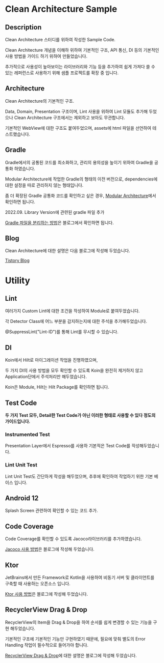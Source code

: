 # Clean Architecture Sample

## Description
Clean Architecture 스터디를 위하여 작성한 Sample Code.

Clean Architecture 개념을 이해하 위하여 기본적인 구조, API 통신, DI 등의 기본적인 사용 방법을 가이드 하기 위하여 만들었습니다.

추가적으로 사용성이 높아보이는 라이브러리와 기능 등을 추가하여 쉽게 가져다 쓸 수 있는 레퍼런스로 사용하기 위해 샘플 프로젝트를 확장 중 입니다.

## Architecture 
Clean Architecture의 기본적인 구조.

Data, Domain, Presentation 구조이며, Lint 사용을 위하여 Lint 모듈도 추가해 두었으나 Clean Architecture 구조에서는 제외하고 보아도 무관합니다.

기본적인 WebView에 대한 구조도 붙여두었으며, assets에 html 파일을 선언하여 테스트했습니다.

## Gradle
Gradle에서의 공통된 코드를 최소화하고, 관리의 용의성을 높이기 위하여 Gradle을 공통화 하였습니다.

Modular Architecture에 작업한 Gradle의 형태의 이전 버전으로, dependencies에 대한 설정을 따로 관리하지 않는 형태입니다.

좀 더 확장된 Gradle 공통화 코드를 확인하고 싶은 경우, [Modular Architecture](https://github.com/HeeGyeong/ModuleArchitecture)에서 확인하면 됩니다.

2022.09. Library Version에 관련된 gradle 파일 추가

[Gradle 파일을 분리하는 방법](https://heegs.tistory.com/110)은 블로그에서 확인하면 됩니다.

## Blog
Clean Architecture에 대한 설명은 다음 블로그에 작성해 두었습니다.

[Tistory Blog](https://heegs.tistory.com/61?category=915533 "Clean Architecture Example")


# Utility

## Lint
여러가지 Custom Lint에 대한 조건을 작성하여 Module로 붙여두었습니다.

각 Detector Class에 어느 부분을 감지하는지에 대한 주석을 추가해두었습니다.

@SuppressLint("Lint-ID")를 통해 Lint를 무시할 수 있습니다.

## DI
Koin에서 Hilt로 마이그레이션 작업을 진행하였으며,

두 가지 DI의 사용 방법을 모두 확인할 수 있도록 Koin을 완전히 제거하지 않고 Application단에서 주석처리만 해두었습니다.

Koin은 Module, Hilt는 Hilt Package를 확인하면 됩니다.

## Test Code
**두 가지 Test 모두, Detail한 Test Code가 아닌 이러한 형태로 사용할 수 있다 정도의 가이드입니다.**


### Instrumented Test
Presentation Layer에서 Espresso를 사용하 기본적은 Test Code를 작성해두었습니다.

### Lint Unit Test
Lint Unit Test도 간단하게 작성을 해두었으며, 추후에 확인하여 작업하기 위한 기본 베이스 입니다.

## Android 12
Splash Screen 관련하여 확인할 수 있는 코드 추가.

## Code Coverage
Code Coverage를 확인할 수 있도록 Jacoco라이브러리를 추가하였습니다.

[Jacoco 사용 방법](https://heegs.tistory.com/131 "How to use Jacoco basics")은 블로그에 작성해 두었습니다.

## Ktor
JetBrains에서 만든 Framework로 Kotlin을 사용하여 비동기 서버 및 클라이언트를 구축할 때 사용하는 오픈소스 입니다.

[Ktor 사용 방법](https://heegs.tistory.com/133 "How to use Ktor")은 블로그에 작성해 두었습니다.

## RecyclerView Drag & Drop
RecyclerView의 Item을 Drag & Drop을 하여 순서를 쉽게 변경할 수 있는 기능을 구현 해두었습니다.

기본적인 구조에 기본적인 기능만 구현하였기 때문에, 필요에 맞춰 별도의 Error Handling 작업이 필수적으로 들어가야 합니다.

[RecyclerView Drag & Drop](https://heegs.tistory.com/139 "RecyclerView Drag & Drop")에 대한 설명은 블로그에 작성해 두었습니다.
